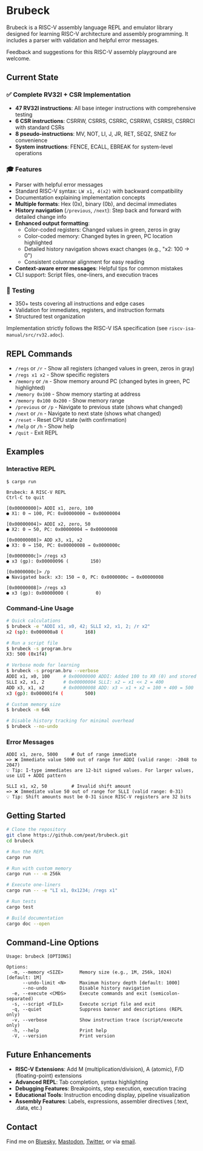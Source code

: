 # Brubeck

Brubeck is a RISC-V assembly language REPL and emulator library designed for learning RISC-V architecture and assembly programming. It includes a parser with validation and helpful error messages.

Feedback and suggestions for this RISC-V assembly playground are welcome.

## Current State

### ✅ **Complete RV32I + CSR Implementation**
* **47 RV32I instructions**: All base integer instructions with comprehensive testing
* **6 CSR instructions**: CSRRW, CSRRS, CSRRC, CSRRWI, CSRRSI, CSRRCI with standard CSRs
* **8 pseudo-instructions**: MV, NOT, LI, J, JR, RET, SEQZ, SNEZ for convenience
* **System instructions**: FENCE, ECALL, EBREAK for system-level operations

### 🎓 **Features**
* Parser with helpful error messages
* Standard RISC-V syntax: `LW x1, 4(x2)` with backward compatibility
* Documentation explaining implementation concepts
* **Multiple formats**: Hex (0x), binary (0b), and decimal immediates
* **History navigation** (`/previous`, `/next`): Step back and forward with detailed change info
* **Enhanced output formatting**:
  - Color-coded registers: Changed values in green, zeros in gray
  - Color-coded memory: Changed bytes in green, PC location highlighted
  - Detailed history navigation shows exact changes (e.g., "x2: 100 → 0")
  - Consistent columnar alignment for easy reading
* **Context-aware error messages**: Helpful tips for common mistakes
* CLI support: Script files, one-liners, and execution traces

### 🧪 **Testing**
* 350+ tests covering all instructions and edge cases
* Validation for immediates, registers, and instruction formats
* Structured test organization

Implementation strictly follows the RISC-V ISA specification (see `riscv-isa-manual/src/rv32.adoc`).

## REPL Commands

* `/regs` or `/r` - Show all registers (changed values in green, zeros in gray)
* `/regs x1 x2` - Show specific registers
* `/memory` or `/m` - Show memory around PC (changed bytes in green, PC highlighted)
* `/memory 0x100` - Show memory starting at address
* `/memory 0x100 0x200` - Show memory range
* `/previous` or `/p` - Navigate to previous state (shows what changed)
* `/next` or `/n` - Navigate to next state (shows what changed)  
* `/reset` - Reset CPU state (with confirmation)
* `/help` or `/h` - Show help
* `/quit` - Exit REPL

## Examples

### Interactive REPL
```
$ cargo run

Brubeck: A RISC-V REPL
Ctrl-C to quit

[0x00000000]> ADDI x1, zero, 100
● X1: 0 → 100, PC: 0x00000000 → 0x00000004

[0x00000004]> ADDI x2, zero, 50
● X2: 0 → 50, PC: 0x00000004 → 0x00000008

[0x00000008]> ADD x3, x1, x2
● X3: 0 → 150, PC: 0x00000008 → 0x0000000c

[0x0000000c]> /regs x3
● x3 (gp): 0x00000096 (        150)

[0x0000000c]> /p
● Navigated back: x3: 150 → 0, PC: 0x0000000c → 0x00000008

[0x00000008]> /regs x3
● x3 (gp): 0x00000000 (          0)
```

### Command-Line Usage
```bash
# Quick calculations
$ brubeck -e "ADDI x1, x0, 42; SLLI x2, x1, 2; /r x2"
x2 (sp): 0x000000a8 (        168)

# Run a script file
$ brubeck -s program.bru
X3: 500 (0x1f4)

# Verbose mode for learning
$ brubeck -s program.bru --verbose
ADDI x1, x0, 100     # 0x00000000 ADDI: Added 100 to X0 (0) and stored result in X1 (100)
SLLI x2, x1, 2       # 0x00000004 SLLI: x2 ← x1 << 2 = 400
ADD x3, x1, x2       # 0x00000008 ADD: x3 ← x1 + x2 = 100 + 400 = 500
x3 (gp): 0x000001f4 (        500)

# Custom memory size
$ brubeck -m 64k

# Disable history tracking for minimal overhead
$ brubeck --no-undo
```

### Error Messages
```
ADDI x1, zero, 5000     # Out of range immediate
=> ❌ Immediate value 5000 out of range for ADDI (valid range: -2048 to 2047)
💡 Tip: I-type immediates are 12-bit signed values. For larger values, use LUI + ADDI pattern

SLLI x1, x2, 50         # Invalid shift amount
=> ❌ Immediate value 50 out of range for SLLI (valid range: 0-31)
💡 Tip: Shift amounts must be 0-31 since RISC-V registers are 32 bits
```

## Getting Started

```bash
# Clone the repository
git clone https://github.com/peat/brubeck.git
cd brubeck

# Run the REPL
cargo run

# Run with custom memory
cargo run -- -m 256k

# Execute one-liners
cargo run -- -e "LI x1, 0x1234; /regs x1"

# Run tests
cargo test

# Build documentation
cargo doc --open
```

## Command-Line Options

```
Usage: brubeck [OPTIONS]

Options:
  -m, --memory <SIZE>      Memory size (e.g., 1M, 256k, 1024) [default: 1M]
      --undo-limit <N>     Maximum history depth [default: 1000]
      --no-undo            Disable history navigation
  -e, --execute <CMDS>     Execute commands and exit (semicolon-separated)
  -s, --script <FILE>      Execute script file and exit
  -q, --quiet              Suppress banner and descriptions (REPL only)
  -v, --verbose            Show instruction trace (script/execute only)
  -h, --help               Print help
  -V, --version            Print version
```

## Future Enhancements

* **RISC-V Extensions**: Add M (multiplication/division), A (atomic), F/D (floating-point) extensions
* **Advanced REPL**: Tab completion, syntax highlighting
* **Debugging Features**: Breakpoints, step execution, execution tracing
* **Educational Tools**: Instruction encoding display, pipeline visualization
* **Assembly Features**: Labels, expressions, assembler directives (.text, .data, etc.)

## Contact

Find me on [Bluesky](https://bsky.app/profile/peat.org), [Mastodon](https://mastodon.social/@peat), [Twitter](https://twitter.com/peat), or via [email](mailto:peat@peat.org).
